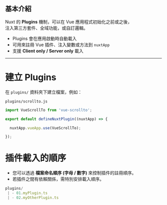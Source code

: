 ## 基本介紹

Nuxt 的 **Plugins** 機制，可以在 Vue 應用程式初始化之前或之後，  
注入第三方套件、全域功能，或自訂邏輯。  

- Plugins 會在應用啟動時自動載入  
- 可用來註冊 Vue 插件、注入變數或方法到 `nuxtApp`  
- 支援 **Client only / Server only** 載入  

---

# 建立 Plugins

在 `plugins/` 資料夾下建立檔案，例如：

`plugins/scrollto.js`  

```js
import VueScrollTo from 'vue-scrollto';

export default defineNuxtPlugin((nuxtApp) => {

  nuxtApp.vueApp.use(VueScrollTo);

});
```

# 插件載入的順序

- 您可以透過 **檔案命名順序 (字母 / 數字)** 來控制插件的註冊順序。
- 若插件之間有依賴關係，需特別安排載入順序。

```js
plugins/
 | - 01.myPlugin.ts
 | - 02.myOtherPlugin.ts
```